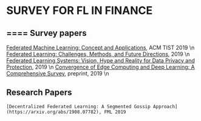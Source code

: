 # SURVEY FOR FL IN FINANCE
====
Survey papers
----
[Federated Machine Learning: Concept and Applications](https://dl.acm.org/citation.cfm?id=3298981), ACM TIST 2019  \n
[Federated Learning: Challenges, Methods, and Future Directions](https://arxiv.org/pdf/1908.07873.pdf), 2019 \n
[Federated Learning Systems: Vision, Hype and Reality for Data Privacy and Protection](https://arxiv.org/pdf/1907.09693.pdf), 2019  \n
[Convergence of Edge Computing and Deep Learning: A Comprehensive Survey](https://arxiv.org/pdf/1907.08349.pdf), preprint, 2019  \n

Research Papers
----
    [Decentralized Federated Learning: A Segmented Gossip Approach](https://arxiv.org/abs/1908.07782), FML 2019






